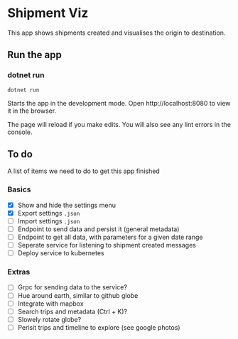 # Shipment Viz

This app shows shipments created and visualises the origin to destination.

## Run the app

### dotnet run

`dotnet run`

Starts the app in the development mode.
Open http://localhost:8080 to view it in the browser.

The page will reload if you make edits.
You will also see any lint errors in the console.

## To do

A list of items we need to do to get this app finished

### Basics

- [x] Show and hide the settings menu
- [x] Export settings `.json`
- [ ] Import settings `.json`
- [ ] Endpoint to send data and persist it (general metadata)
- [ ] Endpoint to get all data, with parameters for a given date range
- [ ] Seperate service for listening to shipment created messages
- [ ] Deploy service to kubernetes

### Extras

- [ ] Grpc for sending data to the service?
- [ ] Hue around earth, similar to github globe
- [ ] Integrate with mapbox
- [ ] Search trips and metadata (Ctrl + K)?
- [ ] Slowely rotate globe?
- [ ] Perisit trips and timeline to explore (see google photos)